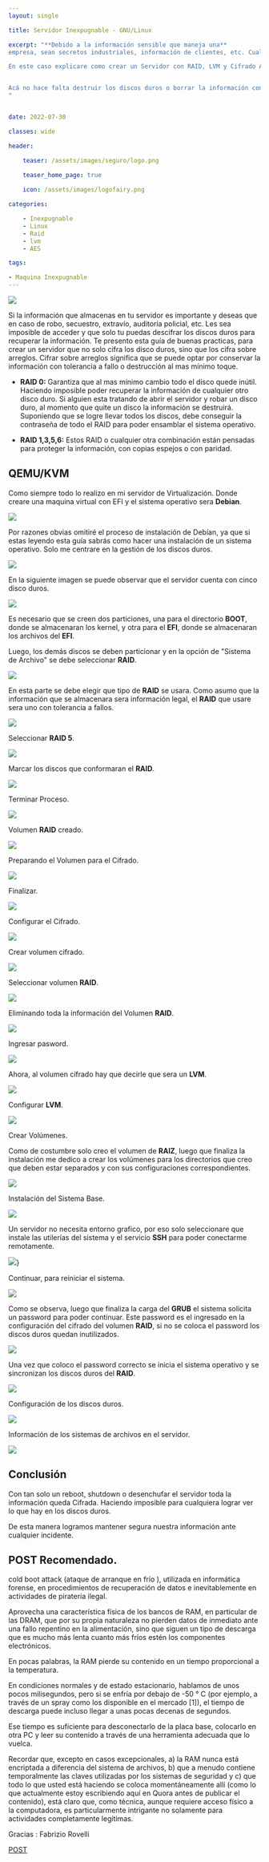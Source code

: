 ```yaml
---
layout: single

title: Servidor Inexpugnable - GNU/Linux

excerpt: "**Debido a la información sensible que maneja una** 
empresa, sean secretos industriales, información de clientes, etc. Cualquier medida de seguridad que surja en torno a los mismos, es necesaria para poder garantizar la integridad y el buen funcionamiento. En este caso, cifrar los discos duros es una de las formas más adecuadas para protegerlos y que se encuentren seguros de cara a que terceros puedan acceder a ellos sin nuestro permiso y obtener información privilegiada.

En este caso explicare como crear un Servidor con RAID, LVM y Cifrado AES. Esto permitirá que toda la información secreta que se almacene, a la cual nadie debe tener acceso, se mantenga segura con tan solo un reboot. 


Acá no hace falta destruir los discos duros o borrar la información con todo el tiempo que eso conlleva, solo basta con apagar el equipo y nadie que no tenga la contraseña del RAID podrá acceder al sistema.
"


date: 2022-07-30

classes: wide

header:

    teaser: /assets/images/seguro/logo.png

    teaser_home_page: true
    
    icon: /assets/images/logofairy.png

categories:

    - Inexpugnable
    - Linux
    - Raid
    - lvm
    - AES

tags:  

- Maquina Inexpugnable
---
```



![](/assets/images/inexpugnable/wallpapers.png)

Si la información que almacenas en tu servidor es importante y deseas que en caso de robo, secuestro, extravío, auditoría policial, etc. Les sea imposible de acceder y que solo tu puedas descifrar los discos duros para recuperar la información. Te presento esta guía de buenas practicas, para crear un servidor que no solo cifra los disco duros, sino que los cifra sobre arreglos. Cifrar sobre arreglos significa que se puede optar por conservar la información con tolerancia a fallo o destrucción al mas mínimo toque.

- **RAID 0:** Garantiza que al mas mínimo cambio todo el disco quede inútil. Haciendo imposible poder recuperar la información de cualquier otro disco duro. Si alguien esta tratando de abrir el servidor y robar un disco duro, al momento que quite un disco la información se destruirá. Suponiendo que se logre llevar todos los discos, 	debe conseguir la contraseña de todo el RAID para poder 	ensamblar el sistema operativo.


- **RAID 1,3,5,6:** Estos RAID o cualquier otra combinación están pensadas para proteger la información, con copias espejos o con paridad. 


## QEMU/KVM

Como siempre todo lo realizo en mi servidor de Virtualización. Donde creare una maquina virtual con EFI y el sistema operativo sera **Debian**.

![](/assets/images/inexpugnable/qemu.png)

Por razones obvias omitiré el proceso de instalación de Debían, ya que si estas leyendo esta guía sabrás como hacer una instalación de un sistema operativo. Solo me centrare en la gestión de los discos duros.


![](/assets/images/inexpugnable/1.png)

En la siguiente imagen se puede observar que el servidor cuenta con cinco disco duros.


![](/assets/images/inexpugnable/2.png)

Es necesario que se creen dos particiones, una para el directorio **BOOT**, donde se almacenaran los kernel, y otra para el **EFI**, donde se almacenaran los archivos del **EFI**. 

Luego, los demás discos se deben particionar y en la opción de "Sistema de Archivo" se debe seleccionar **RAID**.
   
![](/assets/images/inexpugnable/3.png)

En esta parte se debe elegir que tipo de **RAID** se usara. Como asumo que la información que se almacenara sera información legal, el **RAID** que usare sera uno con tolerancia a fallos.

![](/assets/images/inexpugnable/4.png)

Seleccionar **RAID 5**.

![](/assets/images/inexpugnable/5.png)

Marcar los discos que conformaran el **RAID**.

![](/assets/images/inexpugnable/6.png)

Terminar Proceso.

![](/assets/images/inexpugnable/7.png)

Volumen **RAID** creado.

![](/assets/images/inexpugnable/8.png)

Preparando el Volumen para el Cifrado.

![](/assets/images/inexpugnable/9.png)

Finalizar.

![](/assets/images/inexpugnable/10.png)

Configurar el Cifrado.

![](/assets/images/inexpugnable/11.png)

Crear volumen cifrado.
 
![](/assets/images/inexpugnable/12.png)

Seleccionar volumen **RAID**.

![](/assets/images/inexpugnable/13.png)

Eliminando toda la información del Volumen **RAID**.

![](/assets/images/inexpugnable/14.png)

Ingresar pasword.

![](/assets/images/inexpugnable/15.png)

Ahora, al volumen cifrado hay que decirle que sera un **LVM**.

![](/assets/images/inexpugnable/16.png)

Configurar **LVM**.

![](/assets/images/inexpugnable/17.png)

Crear Volúmenes. 

Como de costumbre solo creo el volumen de **RAIZ**, luego que finaliza la instalación me dedico a crear los volúmenes para los directorios que creo que deben estar separados y con sus configuraciones correspondientes.

![](/assets/images/inexpugnable/19.png)

Instalación del Sistema Base.

![](/assets/images/inexpugnable/20.png)

Un servidor no necesita entorno grafico, por eso solo seleccionare que instale las utilerías del sistema y el servicio **SSH** para poder conectarme remotamente.

![](/assets/images/inexpugnable/21.png)}

Continuar, para reiniciar el sistema.

![](/assets/images/inexpugnable/22.png)

Como se observa, luego que finaliza la carga del **GRUB** el sistema solicita un password para poder continuar. Este password es el ingresado en la configuración del cifrado del volumen **RAID**, si no se coloca el password los discos duros quedan inutilizados. 

![](/assets/images/inexpugnable/23.png)

Una vez que coloco el password correcto se inicia el sistema operativo y se sincronizan los discos duros del **RAID**.
 
![](/assets/images/inexpugnable/24.png)

Configuración de los discos duros.

![](/assets/images/inexpugnable/25.png)

Información de los sistemas de archivos en el servidor. 

![](/assets/images/inexpugnable/26.png)


## Conclusión

Con tan solo un reboot, shutdown o desenchufar el servidor toda la información queda Cifrada. Haciendo imposible para cualquiera lograr ver lo que hay en los discos duros.

De esta manera logramos mantener segura nuestra información ante cualquier incidente.

## POST Recomendado.

cold boot attack (ataque de arranque en frío ), utilizada en informática forense, en procedimientos de recuperación de datos e inevitablemente en actividades de piratería ilegal.

Aprovecha una característica física de los bancos de RAM, en particular de las DRAM, que por su propia naturaleza no pierden datos de inmediato ante una fallo repentino en la alimentación, sino que siguen un tipo de descarga que es mucho más lenta cuanto más fríos estén los componentes electrónicos.

En pocas palabras, la RAM pierde su contenido en un tiempo proporcional a la temperatura.

En condiciones normales y de estado estacionario, hablamos de unos pocos milisegundos, pero si se enfría por debajo de -50 ° C (por ejemplo, a través de un spray como los disponible en el mercado [1]), el tiempo de descarga puede incluso llegar a unas pocas decenas de segundos.

Ese tiempo es suficiente para desconectarlo de la placa base, colocarlo en otra PC y leer su contenido a través de una herramienta adecuada que lo vuelca.

Recordar que, excepto en casos excepcionales, a) la RAM nunca está encriptada a diferencia del sistema de archivos, b) que a menudo contiene temporalmente las claves utilizadas por los sistemas de seguridad y c) que todo lo que usted está haciendo se coloca momentáneamente allí (como lo que actualmente estoy escribiendo aquí en Quora antes de publicar el contenido), está claro que, como técnica, aunque requiere acceso físico a la computadora, es particularmente intrigante no solamente para actividades completamente legítimas.

Gracias : Fabrizio Rovelli


[POST](https://es.quora.com/Es-cierto-que-puede-extraer-datos-de-la-RAM-de-una-computadora-congel%C3%A1ndola-C%C3%B3mo-se-hace)
